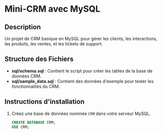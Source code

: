 # Mini-CRM avec MySQL

## Description
Un projet de CRM basique en MySQL pour gérer les clients, les interactions, les produits, les ventes, et les tickets de support.

## Structure des Fichiers
- **sql/schema.sql** : Contient le script pour créer les tables de la base de données CRM.
- **sql/sample_data.sql** : Contient des données d'exemple pour tester les fonctionnalités du CRM.

## Instructions d'installation
1. Créez une base de données nommée `CRM` dans votre serveur MySQL.
   ```sql
   CREATE DATABASE CRM;
   USE CRM;
